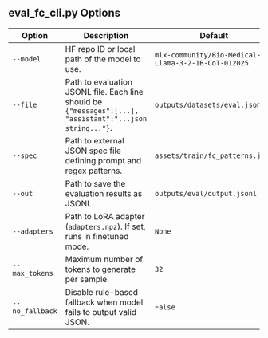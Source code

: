 

## eval_fc_cli.py Options

| Option          | Description                                                                                               | Default                                             |
|-----------------|-----------------------------------------------------------------------------------------------------------|-----------------------------------------------------|
| `--model`       | HF repo ID or local path of the model to use.                                                             | `mlx-community/Bio-Medical-Llama-3-2-1B-CoT-012025` |
| `--file`        | Path to evaluation JSONL file. Each line should be `{"messages":[...], "assistant":"...json string..."}`. | `outputs/datasets/eval.jsonl`                       |
| `--spec`        | Path to external JSON spec file defining prompt and regex patterns.                                       | `assets/train/fc_patterns.json`                     |
| `--out`         | Path to save the evaluation results as JSONL.                                                             | `outputs/eval/output.jsonl`                         |
| `--adapters`    | Path to LoRA adapter (`adapters.npz`). If set, runs in finetuned mode.                                    | `None`                                              |
| `--max_tokens`  | Maximum number of tokens to generate per sample.                                                          | `32`                                                |
| `--no_fallback` | Disable rule-based fallback when model fails to output valid JSON.                                        | `False`                                             |